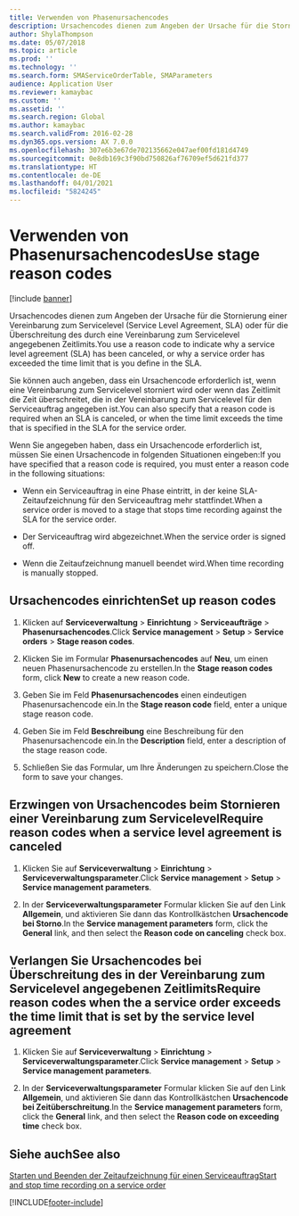 ```yaml
---
title: Verwenden von Phasenursachencodes
description: Ursachencodes dienen zum Angeben der Ursache für die Stornierung einer Vereinbarung zum Servicelevel (Service Level Agreement, SLA) oder für die Überschreitung des durch eine Vereinbarung zum Servicelevel angegebenen Zeitlimits.
author: ShylaThompson
ms.date: 05/07/2018
ms.topic: article
ms.prod: ''
ms.technology: ''
ms.search.form: SMAServiceOrderTable, SMAParameters
audience: Application User
ms.reviewer: kamaybac
ms.custom: ''
ms.assetid: ''
ms.search.region: Global
ms.author: kamaybac
ms.search.validFrom: 2016-02-28
ms.dyn365.ops.version: AX 7.0.0
ms.openlocfilehash: 307e6b3e67de702135662e047aef00fd181d4749
ms.sourcegitcommit: 0e8db169c3f90bd750826af76709ef5d621fd377
ms.translationtype: HT
ms.contentlocale: de-DE
ms.lasthandoff: 04/01/2021
ms.locfileid: "5824245"
---
```

# <a name="use-stage-reason-codes"></a><span data-ttu-id="655d2-103">Verwenden von Phasenursachencodes</span><span class="sxs-lookup"><span data-stu-id="655d2-103">Use stage reason codes</span></span> 

[!include [banner](../includes/banner.md)]


<span data-ttu-id="655d2-104">Ursachencodes dienen zum Angeben der Ursache für die Stornierung einer Vereinbarung zum Servicelevel (Service Level Agreement, SLA) oder für die Überschreitung des durch eine Vereinbarung zum Servicelevel angegebenen Zeitlimits.</span><span class="sxs-lookup"><span data-stu-id="655d2-104">You use a reason code to indicate why a service level agreement (SLA) has been canceled, or why a service order has exceeded the time limit that is you define in the SLA.</span></span>

<span data-ttu-id="655d2-105">Sie können auch angeben, dass ein Ursachencode erforderlich ist, wenn eine Vereinbarung zum Servicelevel storniert wird oder wenn das Zeitlimit die Zeit überschreitet, die in der Vereinbarung zum Servicelevel für den Serviceauftrag angegeben ist.</span><span class="sxs-lookup"><span data-stu-id="655d2-105">You can also specify that a reason code is required when an SLA is canceled, or when the time limit exceeds the time that is specified in the SLA for the service order.</span></span>

<span data-ttu-id="655d2-106">Wenn Sie angegeben haben, dass ein Ursachencode erforderlich ist, müssen Sie einen Ursachencode in folgenden Situationen eingeben:</span><span class="sxs-lookup"><span data-stu-id="655d2-106">If you have specified that a reason code is required, you must enter a reason code in the following situations:</span></span>

  - <span data-ttu-id="655d2-107">Wenn ein Serviceauftrag in eine Phase eintritt, in der keine SLA-Zeitaufzeichnung für den Serviceauftrag mehr stattfindet.</span><span class="sxs-lookup"><span data-stu-id="655d2-107">When a service order is moved to a stage that stops time recording against the SLA for the service order.</span></span>

  - <span data-ttu-id="655d2-108">Der Serviceauftrag wird abgezeichnet.</span><span class="sxs-lookup"><span data-stu-id="655d2-108">When the service order is signed off.</span></span>

  - <span data-ttu-id="655d2-109">Wenn die Zeitaufzeichnung manuell beendet wird.</span><span class="sxs-lookup"><span data-stu-id="655d2-109">When time recording is manually stopped.</span></span>

## <a name="set-up-reason-codes"></a><span data-ttu-id="655d2-110">Ursachencodes einrichten</span><span class="sxs-lookup"><span data-stu-id="655d2-110">Set up reason codes</span></span>

1.  <span data-ttu-id="655d2-111">Klicken auf **Serviceverwaltung** \> **Einrichtung** \> **Serviceaufträge** \> **Phasenursachencodes**.</span><span class="sxs-lookup"><span data-stu-id="655d2-111">Click **Service management** \> **Setup** \> **Service orders** \> **Stage reason codes**.</span></span>

2.  <span data-ttu-id="655d2-112">Klicken Sie im Formular **Phasenursachencodes** auf **Neu**, um einen neuen Phasenursachencode zu erstellen.</span><span class="sxs-lookup"><span data-stu-id="655d2-112">In the **Stage reason codes** form, click **New** to create a new reason code.</span></span>

3.  <span data-ttu-id="655d2-113">Geben Sie im Feld **Phasenursachencodes** einen eindeutigen Phasenursachencode ein.</span><span class="sxs-lookup"><span data-stu-id="655d2-113">In the **Stage reason code** field, enter a unique stage reason code.</span></span>

4.  <span data-ttu-id="655d2-114">Geben Sie im Feld **Beschreibung** eine Beschreibung für den Phasenursachencode ein.</span><span class="sxs-lookup"><span data-stu-id="655d2-114">In the **Description** field, enter a description of the stage reason code.</span></span>

5.  <span data-ttu-id="655d2-115">Schließen Sie das Formular, um Ihre Änderungen zu speichern.</span><span class="sxs-lookup"><span data-stu-id="655d2-115">Close the form to save your changes.</span></span>

## <a name="require-reason-codes-when-a-service-level-agreement-is-canceled"></a><span data-ttu-id="655d2-116">Erzwingen von Ursachencodes beim Stornieren einer Vereinbarung zum Servicelevel</span><span class="sxs-lookup"><span data-stu-id="655d2-116">Require reason codes when a service level agreement is canceled</span></span>

1.  <span data-ttu-id="655d2-117">Klicken Sie auf **Serviceverwaltung** \> **Einrichtung** \> **Serviceverwaltungsparameter**.</span><span class="sxs-lookup"><span data-stu-id="655d2-117">Click **Service management** \> **Setup** \> **Service management parameters**.</span></span>

2.  <span data-ttu-id="655d2-118">In der **Serviceverwaltungsparameter** Formular klicken Sie auf den Link **Allgemein**, und aktivieren Sie dann das Kontrollkästchen **Ursachencode bei Storno**.</span><span class="sxs-lookup"><span data-stu-id="655d2-118">In the **Service management parameters** form, click the **General** link, and then select the **Reason code on canceling** check box.</span></span>

## <a name="require-reason-codes-when-the-a-service-order-exceeds-the-time-limit-that-is-set-by-the-service-level-agreement"></a><span data-ttu-id="655d2-119">Verlangen Sie Ursachencodes bei Überschreitung des in der Vereinbarung zum Servicelevel angegebenen Zeitlimits</span><span class="sxs-lookup"><span data-stu-id="655d2-119">Require reason codes when the a service order exceeds the time limit that is set by the service level agreement</span></span>

1.  <span data-ttu-id="655d2-120">Klicken Sie auf **Serviceverwaltung** \> **Einrichtung** \> **Serviceverwaltungsparameter**.</span><span class="sxs-lookup"><span data-stu-id="655d2-120">Click **Service management** \> **Setup** \> **Service management parameters**.</span></span>

2.  <span data-ttu-id="655d2-121">In der **Serviceverwaltungsparameter** Formular klicken Sie auf den Link **Allgemein**, und aktivieren Sie dann das Kontrollkästchen **Ursachencode bei Zeitüberschreitung**.</span><span class="sxs-lookup"><span data-stu-id="655d2-121">In the **Service management parameters** form, click the **General** link, and then select the **Reason code on exceeding time** check box.</span></span>

## <a name="see-also"></a><span data-ttu-id="655d2-122">Siehe auch</span><span class="sxs-lookup"><span data-stu-id="655d2-122">See also</span></span>

[<span data-ttu-id="655d2-123">Starten und Beenden der Zeitaufzeichnung für einen Serviceauftrag</span><span class="sxs-lookup"><span data-stu-id="655d2-123">Start and stop time recording on a service order</span></span>](start-and-stop-time-recording-on-a-service-order.md)

  




[!INCLUDE[footer-include](../../includes/footer-banner.md)]